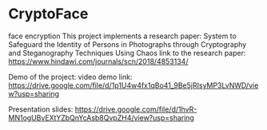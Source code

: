 # CryptoFace
face encryption 
This project implements a research paper:
System to Safeguard the Identity of Persons in Photographs through Cryptography and Steganography Techniques Using Chaos
link to the research paper: https://www.hindawi.com/journals/scn/2018/4853134/

Demo of the project:
video demo link:
https://drive.google.com/file/d/1p1U4w4fx1qBo41_9Be5jRIsyMP3LvNWD/view?usp=sharing

Presentation slides:
https://drive.google.com/file/d/1hvR-MN1ogUBvEXtYZbQnYcAsb8QvpZH4/view?usp=sharing

